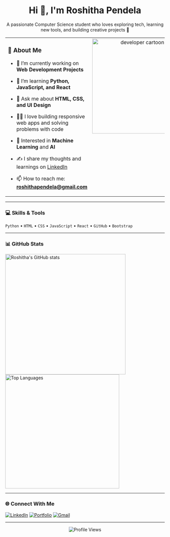 <!-- README.md -->
<h1 align="center">Hi 👋, I'm Roshitha Pendela</h1>
<p align="center">A passionate Computer Science student who loves exploring tech, learning new tools, and building creative projects 🚀</p>

<table>
  <tr>
    <td width="60%" valign="top">

### 🌸 About Me
- 🔭 I’m currently working on **Web Development Projects**
- 🌱 I’m learning **Python, JavaScript, and React**
- 💬 Ask me about **HTML, CSS, and UI Design**
- 👩‍💻 I love building responsive web apps and solving problems with code
- 🧠 Interested in **Machine Learning** and **AI**
- ✍️ I share my thoughts and learnings on [LinkedIn](https://www.linkedin.com/in/pendela-roshitha2)
- 📫 How to reach me: **roshithapendela@gmail.com**

    </td>
    <td width="40%" align="center" valign="top">
      <img src="https://raw.githubusercontent.com/RoshithaPendela/RoshithaPendela/main/assets/hero.png" width="300" alt="developer cartoon"/>
    </td>
  </tr>
</table>

---

### 💻 Skills & Tools
`Python` • `HTML` • `CSS` • `JavaScript` • `React` • `GitHub` • `Bootstrap`

---

### 📊 GitHub Stats
<p align="left">
  <img src="https://github-readme-stats.vercel.app/api?username=RoshithaPendela&show_icons=true&theme=radical" alt="Roshitha's GitHub stats" width="380"/>
  <img src="https://github-readme-stats.vercel.app/api/top-langs/?username=RoshithaPendela&layout=compact&theme=radical" alt="Top Languages" width="360"/>
</p>

---

### 🌐 Connect With Me
[![LinkedIn](https://img.shields.io/badge/-LinkedIn-0077B5?logo=linkedin&logoColor=white)](https://linkedin.com/in/roshithapendela)
[![Portfolio](https://img.shields.io/badge/Portfolio-Visit-blue)](https://roshitha.netlify.app)
[![Gmail](https://img.shields.io/badge/Gmail-roshithapendela%40gmail.com-red?logo=gmail&logoColor=white)](mailto:roshithapendela@gmail.com)

---

<p align="center">
  <img src="https://komarev.com/ghpvc/?username=RoshithaPendela" alt="Profile Views" />
</p>
